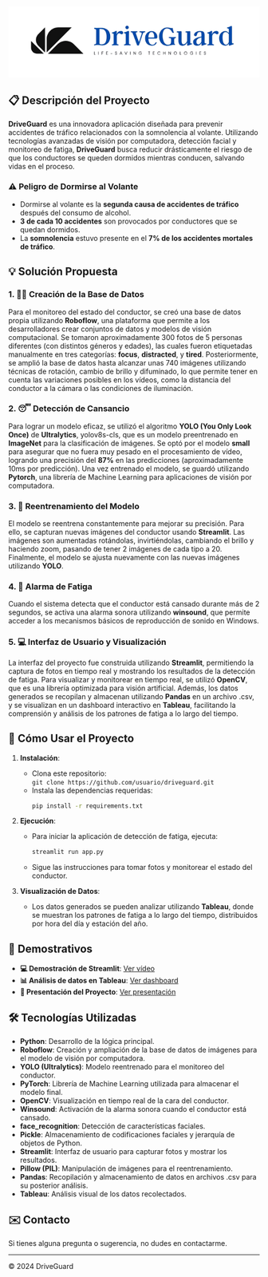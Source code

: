 ![DriveGuard Logo](https://github.com/lidiamayor/finalproject/blob/main/images/logo_driveguard_blue.png)

## 📋 Descripción del Proyecto

**DriveGuard** es una innovadora aplicación diseñada para prevenir accidentes de tráfico relacionados con la somnolencia al volante. Utilizando tecnologías avanzadas de visión por computadora, detección facial y monitoreo de fatiga, **DriveGuard** busca reducir drásticamente el riesgo de que los conductores se queden dormidos mientras conducen, salvando vidas en el proceso.

### ⚠️ Peligro de Dormirse al Volante
- Dormirse al volante es la **segunda causa de accidentes de tráfico** después del consumo de alcohol.
- **3 de cada 10 accidentes** son provocados por conductores que se quedan dormidos.
- La **somnolencia** estuvo presente en el **7% de los accidentes mortales de tráfico**.

## 💡 Solución Propuesta

### 1. 🧑‍💻 Creación de la Base de Datos
Para el monitoreo del estado del conductor, se creó una base de datos propia utilizando **Roboflow**, una plataforma que permite a los desarrolladores crear conjuntos de datos y modelos de visión computacional. Se tomaron aproximadamente 300 fotos de 5 personas diferentes (con distintos géneros y edades), las cuales fueron etiquetadas manualmente en tres categorías: **focus**, **distracted**, y **tired**. Posteriormente, se amplió la base de datos hasta alcanzar unas 740 imágenes utilizando técnicas de rotación, cambio de brillo y difuminado, lo que permite tener en cuenta las variaciones posibles en los vídeos, como la distancia del conductor a la cámara o las condiciones de iluminación.

### 2. 😴 Detección de Cansancio
Para lograr un modelo eficaz, se utilizó el algoritmo **YOLO (You Only Look Once)** de **Ultralytics**, yolov8s-cls, que es un modelo preentrenado en **ImageNet** para la clasificación de imágenes. Se optó por el modelo **small** para asegurar que no fuera muy pesado en el procesamiento de vídeo, logrando una precisión del **87%** en las predicciones (aproximadamente 10ms por predicción). Una vez entrenado el modelo, se guardó utilizando **Pytorch**, una librería de Machine Learning para aplicaciones de visión por computadora.

### 3. 🔄 Reentrenamiento del Modelo
El modelo se reentrena constantemente para mejorar su precisión. Para ello, se capturan nuevas imágenes del conductor usando **Streamlit**. Las imágenes son aumentadas rotándolas, invirtiéndolas, cambiando el brillo y haciendo zoom, pasando de tener 2 imágenes de cada tipo a 20. Finalmente, el modelo se ajusta nuevamente con las nuevas imágenes utilizando **YOLO**.

### 4. 🚨 Alarma de Fatiga
Cuando el sistema detecta que el conductor está cansado durante más de 2 segundos, se activa una alarma sonora utilizando **winsound**, que permite acceder a los mecanismos básicos de reproducción de sonido en Windows.

### 5. 💻 Interfaz de Usuario y Visualización
La interfaz del proyecto fue construida utilizando **Streamlit**, permitiendo la captura de fotos en tiempo real y mostrando los resultados de la detección de fatiga. Para visualizar y monitorear en tiempo real, se utilizó **OpenCV**, que es una librería optimizada para visión artificial. Además, los datos generados se recopilan y almacenan utilizando **Pandas** en un archivo .csv, y se visualizan en un dashboard interactivo en **Tableau**, facilitando la comprensión y análisis de los patrones de fatiga a lo largo del tiempo.


## 🚀 Cómo Usar el Proyecto

1. **Instalación**:
   - Clona este repositorio:  
     `git clone https://github.com/usuario/driveguard.git`
   - Instala las dependencias requeridas:
     ```bash
     pip install -r requirements.txt
     ```

2. **Ejecución**:
   - Para iniciar la aplicación de detección de fatiga, ejecuta:
     ```bash
     streamlit run app.py
     ```
   - Sigue las instrucciones para tomar fotos y monitorear el estado del conductor.

3. **Visualización de Datos**:
   - Los datos generados se pueden analizar utilizando **Tableau**, donde se muestran los patrones de fatiga a lo largo del tiempo, distribuidos por hora del día y estación del año.

## 🎥 Demostrativos

- **💻 Demostración de Streamlit**: [Ver vídeo](https://www.canva.com/design/DAGUfQ6YOz4/dzUl5iwBRL0HAGdqNJ_8Zw/watch?utm_content=DAGUfQ6YOz4&utm_campaign=designshare&utm_medium=link&utm_source=editoro)
- **📊 Análisis de datos en Tableau**: [Ver dashboard](https://public.tableau.com/views/DriveGuard/Historia?:language=es-ES&:sid=&:redirect=auth&:display_count=n&:origin=viz_share_link)
- **🎤 Presentación del Proyecto**: [Ver presentación](https://www.canva.com/design/DAGUeHJxpcc/KH67qUOGjCwiN0sOYC0sfA/view?utm_content=DAGUeHJxpcc&utm_campaign=designshare&utm_medium=link&utm_source=editor)

## 🛠️ Tecnologías Utilizadas

- **Python**: Desarrollo de la lógica principal.
- **Roboflow**: Creación y ampliación de la base de datos de imágenes para el modelo de visión por computadora.
- **YOLO (Ultralytics)**: Modelo reentrenado para el monitoreo del conductor.
- **PyTorch**: Librería de Machine Learning utilizada para almacenar el modelo final.
- **OpenCV**: Visualización en tiempo real de la cara del conductor.
- **Winsound**: Activación de la alarma sonora cuando el conductor está cansado.
- **face_recognition**: Detección de características faciales.
- **Pickle**: Almacenamiento de codificaciones faciales y jerarquía de objetos de Python.
- **Streamlit**: Interfaz de usuario para capturar fotos y mostrar los resultados.
- **Pillow (PIL)**: Manipulación de imágenes para el reentrenamiento.
- **Pandas**: Recopilación y almacenamiento de datos en archivos .csv para su posterior análisis.
- **Tableau**: Análisis visual de los datos recolectados.

## ✉️ Contacto

Si tienes alguna pregunta o sugerencia, no dudes en contactarme.

---

© 2024 DriveGuard
